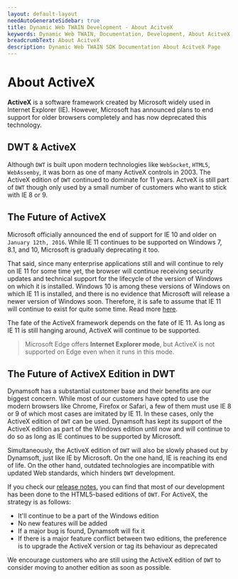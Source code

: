 ```yaml
---
layout: default-layout
needAutoGenerateSidebar: true
title: Dynamic Web TWAIN Development - About AcitveX
keywords: Dynamic Web TWAIN, Documentation, Development, About AcitveX
breadcrumbText: About AcitveX
description: Dynamic Web TWAIN SDK Documentation About AcitveX Page
---
```


# About ActiveX

**ActiveX** is a software framework created by Microsoft widely used in Internet Explorer (IE). However, Microsoft has announced plans to end support for older browsers completely and has now deprecated this technology.

## DWT & ActiveX

Although `DWT` is built upon modern technologies like `WebSocket`, `HTML5`, `WebAssemby`, it was born as one of many ActiveX controls in 2003. The ActiveX edition of `DWT` continued to dominate for 11 years. ActveX is still part of `DWT` though only used by a small number of customers who want to stick with IE 8 or 9.

## The Future of ActiveX

Microsoft officially announced the end of support for IE 10 and older on `January 12th, 2016`. While IE 11 continues to be supported on Windows 7, 8.1, and 10, Microsoft is gradually deprecating it too.

That said, since many enterprise applications still and will continue to rely on IE 11 for some time yet, the browser will continue receiving security updates and technical support for the lifecycle of the version of Windows on which it is installed. Windows 10 is among these versions of Windows on which IE 11 is installed, and there is no evidence that Microsoft will release a newer version of Windows soon. Therefore, it is safe to assume that IE 11 will continue to exist for quite some time. Read more [here](https://docs.microsoft.com/en-us/lifecycle/faq/internet-explorer-microsoft-edge).

The fate of the ActiveX framework depends on the fate of IE 11. As long as IE 11 is still hanging around, ActiveX will continue to be supported.

> Microsoft Edge offers **Internet Explorer mode**, but ActiveX is not supported on Edge even when it runs in this mode.

## The Future of ActiveX Edition in DWT

Dynamsoft has a substantial customer base and their benefits are our biggest concern. While most of our customers have opted to use the modern browsers like Chrome, Firefox or Safari, a few of them must use IE 8 or 9 of which most cases are imitated by IE 11. In these cases, only the ActiveX edition of `DWT` can be used. Dynamsoft has kept its support of the ActiveX edition as part of the Windows edition until now and will continue to do so as long as IE continues to be supported by Microsoft.

Simultaneously, the ActiveX edition of `DWT` will also be slowly phased out by Dynamsoft, just like IE by Microsoft. On the one hand, IE is reaching its end of life. On the other hand, outdated technologies are incompatible with updated Web standards, which hinders `DWT` development.

If you check our [release notes]({{site.info}}schedule/stable.html), you can find that most of our development has been done to the HTML5-based editions of `DWT`. For ActiveX, the strategy is as follows:

* It'll continue to be a part of the Windows edition
* No new features will be added
* If a major bug is found, Dynamsoft will fix it
* If there is a major feature conflict between two editions, the preference is to upgrade the ActiveX version or tag its behaviour as deprecated

We encourage customers who are still using the ActiveX edition of `DWT` to consider moving to another edition as soon as possible.

